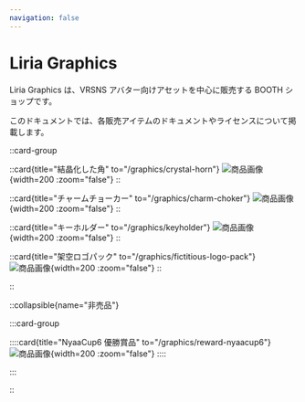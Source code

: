```yaml
---
navigation: false
---
```


<h1 class="flex items-baseline">
    <span class="text-8xl font-bold tracking-tight">
        Liria
    </span>
    <span class="text-8xl font-thin tracking-tighter">
        Graphics
    </span>
</h1>

Liria Graphics は、VRSNS アバター向けアセットを中心に販売する BOOTH ショップです。

このドキュメントでは、各販売アイテムのドキュメントやライセンスについて掲載します。

::card-group

::card{title="結晶化した角" to="/graphics/crystal-horn"}
![商品画像](/graphics/item_crystal_horn.png){width=200 :zoom="false"}
::

::card{title="チャームチョーカー" to="/graphics/charm-choker"}
![商品画像](/graphics/item_charm_choker.png){width=200 :zoom="false"}
::

::card{title="キーホルダー" to="/graphics/keyholder"}
![商品画像](/graphics/item_keyholder.png){width=200 :zoom="false"}
::

::card{title="架空ロゴパック" to="/graphics/fictitious-logo-pack"}
![商品画像](/graphics/item_fictitious_logo_pack.png){width=200 :zoom="false"}
::

::

::collapsible{name="非売品"}

:::card-group

::::card{title="NyaaCup6 優勝賞品" to="/graphics/reward-nyaacup6"}
![商品画像](/graphics/item_reward_nyaacup6.png){width=200 :zoom="false"}
::::

:::

::

